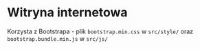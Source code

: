 # Witryna internetowa

Korzysta z Bootstrapa - plik <code>bootstrap.min.css</code> w <code>src/style/</code> oraz <code>bootstrap.bundle.min.js</code> w <code>src/js/</code>